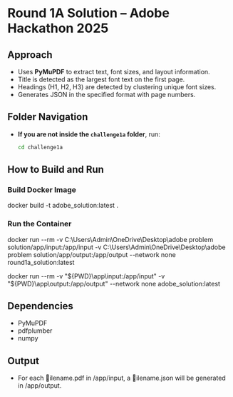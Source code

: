 ﻿# Round 1A Solution – Adobe Hackathon 2025

## Approach
- Uses **PyMuPDF** to extract text, font sizes, and layout information.
- Title is detected as the largest font text on the first page.
- Headings (H1, H2, H3) are detected by clustering unique font sizes.
- Generates JSON in the specified format with page numbers.


## Folder Navigation
- **If you are not inside the `challenge1a` folder**, run:
  ```bash
  cd challenge1a

## How to Build and Run
### Build Docker Image
docker build -t adobe_solution:latest .

### Run the Container
docker run --rm -v C:\Users\Admin\OneDrive\Desktop\adobe problem solution/app/input:/app/input -v C:\Users\Admin\OneDrive\Desktop\adobe problem solution/app/output:/app/output --network none round1a_solution:latest


docker run --rm -v "${PWD}\app\input:/app/input" -v "${PWD}\app\output:/app/output" --network none adobe_solution:latest


## Dependencies
- PyMuPDF
- pdfplumber
- numpy

## Output
- For each ilename.pdf in /app/input, a ilename.json will be generated in /app/output.
